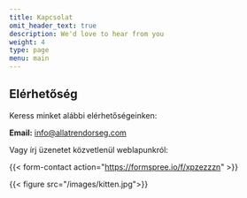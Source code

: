 ```yaml
---
title: Kapcsolat
omit_header_text: true
description: We'd love to hear from you
weight: 4
type: page
menu: main
---
```


## Elérhetőség

Keress minket alábbi elérhetőségeinken:

**Email:** <info@allatrendorseg.com>

Vagy írj üzenetet közvetlenül weblapunkról:

{{< form-contact action="<https://formspree.io/f/xpzezzzn>"  >}}

{{< figure src="/images/kitten.jpg">}}
